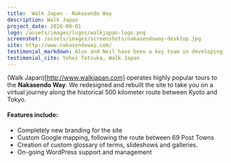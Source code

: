 ```yaml
---
title:  Walk Japan - Nakasendo Way
description: Walk Japan
project_date: 2016-08-01
logo: /assets/images/logos/walkjapan-logo.png
screenshot: /assets/images/screenshots/nakasendoway-desktop.jpg
site: http://www.nakasendoway.com/
testimonial_markdown: Alun and Neil have been a key team in developing, managing and maintaining resource websites for the Walk Japan brand. Eye Division team are not only pleasurable team-mates to work with, they are technically proficient, friendly, punctual and responsibl, qualities which are often hard to find. Whenever any issues arose, they were always on hand to rescue us very quickly. I am glad that we could build trust, and hope to continue our great working relationship with the team!
testimonial_cite: Yohei Totsuka, Walk Japan
---
```


(Walk Japan)[http://www.walkjapan.com] operates highly popular tours to the **Nakasendo Way**. We redesigned and rebuilt the site to take you on a virtual journey along the historical 500 kilometer route between Kyoto and Tokyo.  

<h4>Features include:</h4>
<ul class="list-group">
<li class="list-group-item">Completely new branding for the site</li>
<li class="list-group-item">Custom Google mapping, following the route between 69 Post Towns</li>
<li class="list-group-item">Creation of custom glossary of terms, slideshows and galleries.</li>
<li class="list-group-item">On-going WordPress support and management</li>
</ul>
